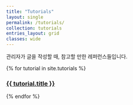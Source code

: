 ```yaml
---
title: "Tutorials"
layout: single
permalink: /tutorials/
collection: tutorials
entries_layout: grid
classes: wide
---
```


관리자가 글을 작성할 때, 참고할 만한 레퍼런스들입니다.

{% for tutorial in site.tutorials %}
  <div class="tutorial-item">
    <h3><a href="{{ tutorial.url }}">{{ tutorial.title }}</a></h3>
  </div>
{% endfor %}